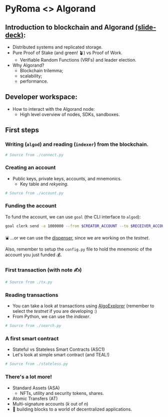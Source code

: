 # PyRoma <> Algorand

## Introduction to blockchain and Algorand [(slide-deck)](https://docs.google.com/presentation/d/1IJKW9wyQoL9Lj_nboXCXL9znQVk1PUS0_X0KKv9Zi_k/edit?usp=sharing):

- Distributed systems and replicated storage.
- Pure Proof of Stake (and green! 🪴) vs Proof of Work.
  - Verifiable Random Functions (VRFs) and leader election.
- Why Algorand?
  - Blockchain trilemma;
  - scalability;
  - performance.

## Developer workspace:

- How to interact with the Algorand node:
  - High level overview of nodes, SDKs, sandboxes.

## First steps

### Writing (`algod`) and reading (`indexer`) from the blockchain.

```python
# Source from ./connect.py
```

### Creating an account

- Public keys, private keys, accounts, and mnemonics.
  - Key table and _rekyeing_.

```python
# Source from ./account.py
```

### Funding the account

To fund the account, we can use `goal` (the CLI interface to `algod`):

```bash
goal clerk send -a 1000000 --from $CREATOR_ACCOUNT --to $RECEIVER_ACCOUNT
```

⛲ ...or we can use the [dispenser](https://testnet.algoexplorer.io/dispenser),
since we are working on the _testnet_.

Also, remember to setup the `config.py` file to hold the mnemonic of the account
you just funded 💰.

### First transaction (with note ✍️)

```python
# Source from ./tx.py
```

### Reading transactions

- You can take a look at transactions using
  [AlgoExplorer](https://algoexplorer.io) (remember to select the _testnet_ if
  you are developing :)
- From Python, we can use the _indexer_.

```python
# Source from ./search.py
```

### A first smart contract

- Stateful vs Stateless Smart Contracts (ASC1)
- Let's look at simple smart contract (and TEAL!)

```python
# Source from ./stateless.py
```

### There's a lot more!

- Standard Assets (ASA)
  - NFTs, utility and security tokens, shares.
- Atomic Transfers (AT)
- Multi-signature accounts (_k_ out of _n_)
- 🧱 building blocks to a world of decentralized applications.
